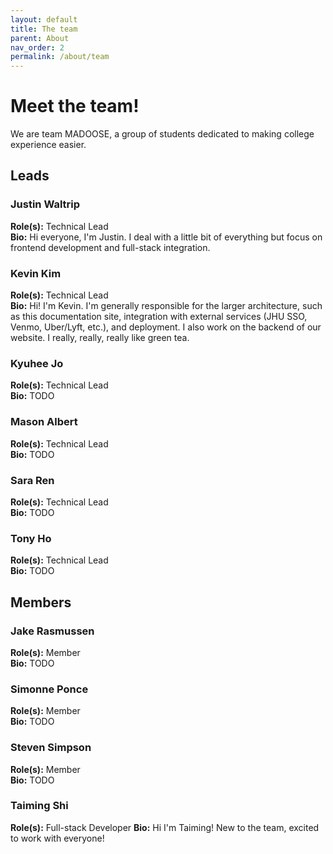 ```yaml
---
layout: default
title: The team
parent: About
nav_order: 2
permalink: /about/team
---
```


# Meet the team!

We are team MADOOSE, a group of students dedicated to making college experience easier.

## Leads

### Justin Waltrip
**Role(s):** Technical Lead  
**Bio:** Hi everyone, I'm Justin.  I deal with a little bit of everything but focus on frontend development and full-stack integration.

### Kevin Kim
**Role(s):** Technical Lead  
**Bio:** Hi! I'm Kevin. I'm generally responsible for the larger architecture, such as this documentation site, integration with external services (JHU SSO, Venmo, Uber/Lyft, etc.), and deployment. I also work on the backend of our website. I really, really, really like green tea.

### Kyuhee Jo
**Role(s):** Technical Lead  
**Bio:** TODO

### Mason Albert
**Role(s):** Technical Lead  
**Bio:** TODO

### Sara Ren
**Role(s):** Technical Lead  
**Bio:** TODO

### Tony Ho
**Role(s):** Technical Lead  
**Bio:** TODO

## Members

### Jake Rasmussen
**Role(s):** Member  
**Bio:** TODO

### Simonne Ponce
**Role(s):** Member  
**Bio:** TODO

### Steven Simpson
**Role(s):** Member  
**Bio:** TODO

### Taiming Shi
**Role(s):** Full-stack Developer 
**Bio:** Hi I'm Taiming! New to the team, excited to work with everyone!
